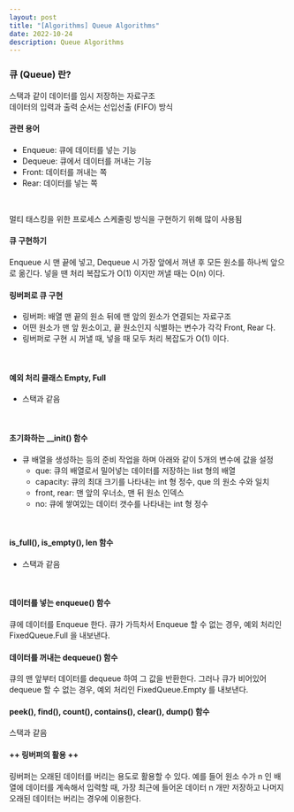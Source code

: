 ```yaml
---
layout: post
title: "[Algorithms] Queue Algorithms"
date: 2022-10-24
description: Queue Algorithms
---
```


### 큐 (Queue) 란?

스택과 같이 데이터를 임시 저장하는 자료구조
<br>
데이터의 입력과 출력 순서는 선입선출 (FIFO) 방식
<br>

#### 관련 용어
 - Enqueue: 큐에 데이터를 넣는 기능
 - Dequeue: 큐에서 데이터를 꺼내는 기능
 - Front: 데이터를 꺼내는 쪽
 - Rear: 데이터를 넣는 쪽
<br>

멀티 태스킹을 위한 프로세스 스케줄링 방식을 구현하기 위해 많이 사용됨
<br>

#### 큐 구현하기
Enqueue 시 맨 끝에 넣고, Dequeue 시 가장 앞에서 꺼낸 후 모든 원소를 하나씩 앞으로 옮긴다. 넣을 땐 처리 복잡도가 O(1) 이지만 꺼낼 때는 O(n) 이다.
<br>

#### **링버퍼로 큐 구현**
- 링버퍼: 배열 맨 끝의 원소 뒤에 맨 앞의 원소가 연결되는 자료구조
- 어떤 원소가 맨 앞 원소이고, 끝 원소인지 식별하는 변수가 각각 Front, Rear 다.
- 링버퍼로 구현 시 꺼낼 때, 넣을 때 모두 처리 복잡도가 O(1) 이다.
<br>

#### **예외 처리 클래스 Empty, Full**
- 스택과 같음
<br>

#### **초기화하는 __init() 함수**
- 큐 배열을 생성하는 등의 준비 작업을 하며 아래와 같이 5개의 변수에 값을 설정
  - que: 큐의 배열로서 밀어넣는 데이터를 저장하는 list 형의 배열
  - capacity: 큐의 최대 크기를 나타내는 int 형 정수, que 의 원소 수와 일치
  - front, rear: 맨 앞의 우너소, 맨 뒤 원소 인덱스
  - no: 큐에 쌓여있는 데이터 갯수를 나타내는 int 형 정수
<br>

#### **is_full(), is_empty(), len 함수**
- 스택과 같음
<br>

#### **데이터를 넣는 enqueue() 함수**
큐에 데이터를 Enqueue 한다. 큐가 가득차서 Enqueue 할 수 없는 경우, 예외 처리인 FixedQueue.Full 을 내보낸다.
<br>

#### **데이터를 꺼내는 dequeue() 함수**
큐의 맨 앞부터 데이터를 dequeue 하여 그 값을 반환한다. 그러나 큐가 비어있어 dequeue 할 수 없는 경우, 예외 처리인 FixedQueue.Empty 를 내보낸다.
<br>

#### **peek(), find(), count(), contains(), clear(), dump() 함수**
스택과 같음
<br>

#### ++ 링버퍼의 활용 ++
링버퍼는 오래된 데이터를 버리는 용도로 활용할 수 있다. 예를 들어 원소 수가 n 인 배열에 데이터를 계속해서 입력할 때, 가장 최근에 들어온 데이터 n 개만 저장하고 나머지 오래된 데이터는 버리는 경우에 이용한다.